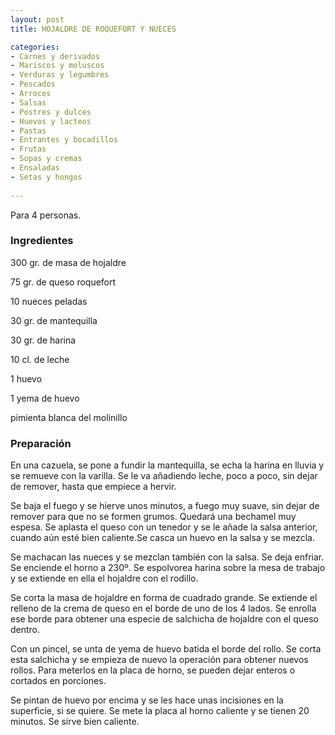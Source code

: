 ```yaml
---
layout: post
title: HOJALDRE DE ROQUEFORT Y NUECES

categories:
- Carnes y derivados
- Mariscos y moluscos
- Verduras y legumbres
- Pescados
- Arroces
- Salsas
- Postres y dulces
- Huevos y lacteos
- Pastas
- Entrantes y bocadillos
- Frutas
- Sopas y cremas
- Ensaladas
- Setas y hongos
 
---
```

Para 4 personas.

<h3>Ingredientes</h3>
300 gr. de masa de hojaldre

75 gr. de queso roquefort

10 nueces peladas

30 gr. de mantequilla

30 gr. de harina

10 cl. de leche

1 huevo

1 yema de huevo

pimienta blanca del molinillo

<h3>Preparación</h3>
En una cazuela, se pone a fundir la mantequilla, se echa la harina en lluvia y se remueve con la varilla. Se le va añadiendo leche, poco a poco, sin dejar de remover, hasta que empiece a hervir.

Se baja el fuego y se hierve unos minutos, a fuego muy suave, sin dejar de remover para que no se formen grumos. Quedará una bechamel muy espesa. Se aplasta el queso con un tenedor y se le añade la salsa anterior, cuando aún esté bien caliente.Se casca un huevo en la salsa y se mezcla.

Se machacan las nueces y se mezclan también con la salsa. Se deja enfriar. Se enciende el horno a 230&ordm;. Se espolvorea harina sobre la mesa de trabajo y se extiende en ella el hojaldre con el rodillo.

Se corta la masa de hojaldre en forma de cuadrado grande. Se extiende el relleno de la crema de queso en el borde de uno de los 4 lados. Se enrolla ese borde para obtener una especie de salchicha de hojaldre con el queso dentro.

Con un pincel, se unta de yema de huevo batida el borde del rollo. Se corta esta salchicha y se empieza de nuevo la operación para obtener nuevos rollos. Para meterlos en la placa de horno, se pueden dejar enteros o cortados en porciones.

Se pintan de huevo por encima y se les hace unas incisiones en la superficie, si se quiere. Se mete la placa al horno caliente y se tienen 20 minutos. Se sirve bien caliente.

